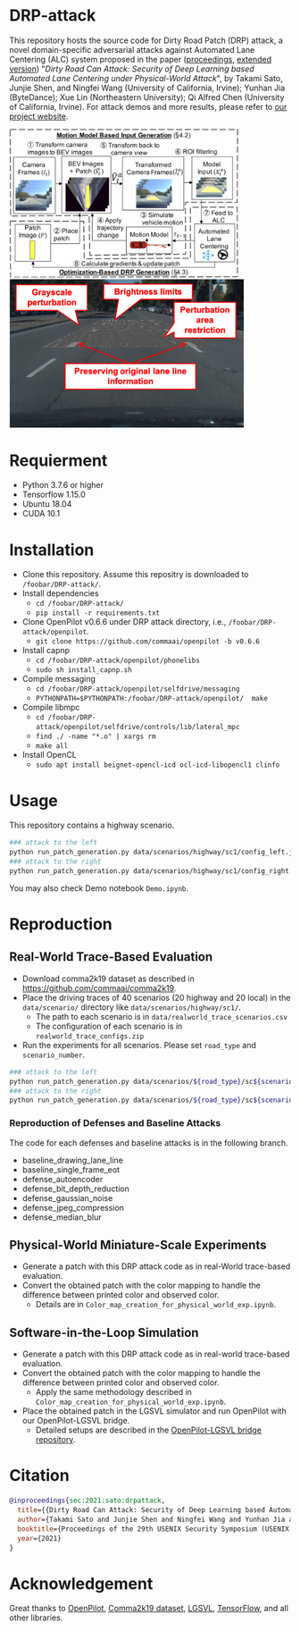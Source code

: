 # DRP-attack

This repository hosts the source code for Dirty Road Patch (DRP) attack, a novel domain-specific adversarial attacks against Automated Lane Centering (ALC) system proposed in the paper ([proceedings](https://www.usenix.org/conference/usenixsecurity21/presentation/sato), [extended version](https://arxiv.org/abs/2009.06701)) "_Dirty Road Can Attack: Security of Deep Learning based Automated Lane Centering under Physical-World Attack_", by Takami Sato, Junjie Shen, and Ningfei Wang (University of California, Irvine); Yunhan Jia (ByteDance); Xue Lin (Northeastern University); Qi Alfred Chen (University of California, Irvine). For attack demos and more results, please refer to [our project website](https://sites.google.com/view/cav-sec/drp-attack/).

<img src="./data/overview.png" width=410px><img src="./data/attack_demo.png" width=420px>

# Requierment

- Python 3.7.6 or higher
- Tensorflow 1.15.0
- Ubuntu 18.04
- CUDA 10.1

# Installation

- Clone this repository. Assume this repositry is downloaded to `/foobar/DRP-attack/`.
- Install dependencies
    - `cd /foobar/DRP-attack/`
    - `pip install -r requirements.txt`
- Clone OpenPilot v0.6.6 under DRP attack directory, i.e., `/foobar/DRP-attack/openpilot`.
    -  `git clone https://github.com/commaai/openpilot -b v0.6.6`
- Install capnp
    - `cd /foobar/DRP-attack/openpilot/phonelibs`
    - `sudo sh install_capnp.sh`
- Compile messaging
    - `cd /foobar/DRP-attack/openpilot/selfdrive/messaging`
    - `PYTHONPATH=$PYTHONPATH:/foobar/DRP-attack/openpilot/  make`
- Compile libmpc
    - `cd /foobar/DRP-attack/openpilot/selfdrive/controls/lib/lateral_mpc`
    - `find ./ -name "*.o" | xargs rm`
    - `make all`
- Install OpenCL
    - `sudo apt install beignet-opencl-icd ocl-icd-libopencl1 clinfo`

# Usage

This repository contains a highway scenario.

```bash
### attack to the left
python run_patch_generation.py data/scenarios/highway/sc1/config_left.json
### attack to the right
python run_patch_generation.py data/scenarios/highway/sc1/config_right.json
```

You may also check Demo notebook `Demo.ipynb`.

# Reproduction

## Real-World Trace-Based Evaluation


* Download comma2k19 dataset as described in https://github.com/commaai/comma2k19.
* Place the driving traces of 40 scenarios (20 highway and 20 local) in the `data/scenario/` directory like `data/scenarios/highway/sc1/`.
    * The path to each scenario is in `data/realworld_trace_scenarios.csv`
    * The configuration of each scenario is in `realworld_trace_configs.zip`
* Run the experiments for all scenarios. Please set `road_type` and `scenario_number`.
```bash
### attack to the left
python run_patch_generation.py data/scenarios/${road_type}/sc${scenario_number}/config_left.json
### attack to the right
python run_patch_generation.py data/scenarios/${road_type}/sc${scenario_number}/config_right.json
```

### Reproduction of Defenses and Baseline Attacks

The code for each defenses and baseline attacks is in the following branch.

* baseline_drawing_lane_line
* baseline_single_frame_eot
* defense_autoencoder
* defense_bit_depth_reduction
* defense_gaussian_noise
* defense_jpeg_compression
* defense_median_blur

## Physical-World Miniature-Scale Experiments

* Generate a patch with this DRP attack code as in real-World trace-based evaluation.
* Convert the obtained patch with the color mapping to handle the difference between printed color and observed color.
    * Details are in `Color_map_creation_for_physical_world_exp.ipynb`.


## Software-in-the-Loop Simulation

* Generate a patch with this DRP attack code as in real-world trace-based evaluation.
* Convert the obtained patch with the color mapping to handle the difference between printed color and observed color.
    * Apply the same methodology described in `Color_map_creation_for_physical_world_exp.ipynb`.
* Place the obtained patch in the LGSVL simulator and run OpenPilot with our OpenPilot-LGSVL bridge.
    * Detailed setups are described in the [OpenPilot-LGSVL bridge repository](https://github.com/ASGuard-UCI/openpilot/blob/lgsvl_bridge/README_DRP_ATTACK.md).



# Citation

```bibtex
@inproceedings{sec:2021:sato:drpattack,
  title={{Dirty Road Can Attack: Security of Deep Learning based Automated Lane Centering under Physical-World Attack}},
  author={Takami Sato and Junjie Shen and Ningfei Wang and Yunhan Jia and Xue Lin and Qi Alfred Chen},
  booktitle={Proceedings of the 29th USENIX Security Symposium (USENIX Security '21)},
  year={2021}
}
```

# Acknowledgement

Great thanks to [OpenPilot](https://github.com/commaai/openpilot), [Comma2k19 dataset](https://github.com/commaai/comma2k19), [LGSVL](https://github.com/lgsvl/simulator), [TensorFlow](https://github.com/tensorflow/tensorflow), and all other libraries.

